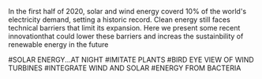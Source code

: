 In the first half of 2020, solar and wind energy coverd 10% of the world's electricity demand, setting a historic record. Clean energy still faces technical barriers that limit its expansion. Here we present some recent innovationthat could lower these barriers and increas the sustainbility of renewable energy in the future

#SOLAR ENERGY...AT NIGHT
#IMITATE PLANTS
#BIRD EYE VIEW OF WIND TURBINES
#INTEGRATE WIND AND SOLAR
#ENERGY FROM BACTERIA
